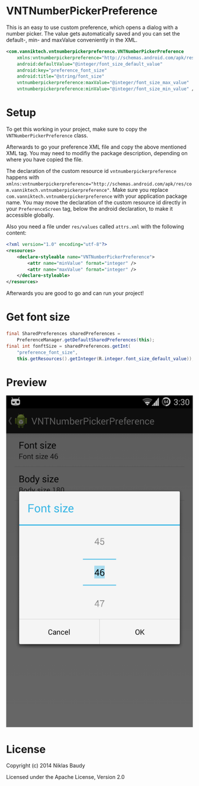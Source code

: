 VNTNumberPickerPreference
=========================

This is an easy to use custom preference, which opens a dialog with a number picker. The value gets automatically saved and you can set the default-, min- and maxValue conveniently in the XML.

```xml
<com.vanniktech.vntnumberpickerpreference.VNTNumberPickerPreference
    xmlns:vntnumberpickerpreference="http://schemas.android.com/apk/res/com.vanniktech.vntnumberpickerpreference"
    android:defaultValue="@integer/font_size_default_value"
    android:key="preference_font_size"
    android:title="@string/font_size"
    vntnumberpickerpreference:maxValue="@integer/font_size_max_value"
    vntnumberpickerpreference:minValue="@integer/font_size_min_value" />
```

# Setup

To get this working in your project, make sure to copy the `VNTNumberPickerPreference` class.

Afterwards to go your preference XML file and copy the above mentioned XML tag. You may need to modifiy the package description, depending on where you have copied the file.

The declaration of the custom resource id `vntnumberpickerpreference` happens with `xmlns:vntnumberpickerpreference="http://schemas.android.com/apk/res/com.vanniktech.vntnumberpickerpreference"`. Make sure you replace `com.vanniktech.vntnumberpickerpreference` with your application package name. You may move the declaration of the custom resource id directly in your `PreferenceScreen` tag, below the android declaration, to make it accessible globally.

Also you need a file under `res/values` called `attrs.xml` with the following content:

```xml
<?xml version="1.0" encoding="utf-8"?>
<resources>
    <declare-styleable name="VNTNumberPickerPreference">
        <attr name="minValue" format="integer" />
        <attr name="maxValue" format="integer" />
    </declare-styleable>
</resources>
```

Afterwards you are good to go and can run your project!

# Get font size

```java
final SharedPreferences sharedPreferences = 
    PreferenceManager.getDefaultSharedPreferences(this);
final int fonftSize = sharedPreferences.getInt(
    "preference_font_size", 
    this.getResources().getInteger(R.integer.font_size_default_value));
```

# Preview

![Image of VNTNumberPickerPreference](res/drawable/preview.png)

# License

Copyright (c) 2014 Niklas Baudy

Licensed under the Apache License, Version 2.0
